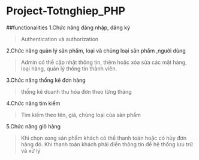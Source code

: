 # Project-Totnghiep_PHP

##functionalities
1.Chức năng đăng nhập, đăng ký

> Authentication và authorization

2.Chức năng quản lý sản phẩm, loại và chủng loại sản phẩm ,người dùng

> Admin có thể cập nhật thông tin, thêm hoặc xóa sửa các mặt hàng, loại hàng, quản lý thông tin thành viên.

3.Chức năng thống kê đơn hàng

> thống kê doanh thu hóa đơn theo từng tháng	

4.Chức năng tìm kiếm

> Tìm kiếm theo tên, giá, chủng loại của sản phẩm
 
5.Chức năng giỏ hàng

> Khi chọn xong sản phẩm khách có thể thanh toán hoặc có hủy đơn hàng đó. 
Khi thanh toán khách phải điền thông tin để hệ thống lưu trữ và xử lý

